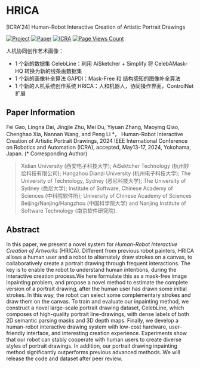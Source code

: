 # HRICA
[ICRA'24] Human-Robot Interactive Creation of Artistic Portrait Drawings

[![Project](https://img.shields.io/badge/Project-Page-green.svg)](https://github.com/fei-aiart/HRICA/)
[![Paper](https://img.shields.io/badge/label-b31b1b.svg)]()
[![ICRA](https://img.shields.io/badge/2024-blue)]()
[![Page Views Count](https://badges.toozhao.com/badges/01HK9CDZTS7T8NVHKHGJB3QZSZ/green.svg)](https://badges.toozhao.com/stats/01HK9CDZTS7T8NVHKHGJB3QZSZ "Get your own page views count badge on badges.toozhao.com")

人机协同创作艺术画像：
- 1 个新的数据集 CelebLine：利用 AiSketcher + Simplify 将 CelebAMask-HQ 转换为新的线条画数据集
- 1 个新的画像补全算法 GAPDI：Mask-Free 和 结构感知的图像补全算法
- 1 个新的人机系统创作系统 HRICA：人和机器人，协同操作界面，ControlNet扩展

## Paper Information

Fei Gao, Lingna Dai, Jingjie Zhu, Mei Du, Yiyuan Zhang, Maoying Qiao, Chenghao Xia, Nannan Wang, and Peng Li \*，
Human-Robot Interactive Creation of Artistic Portrait Drawings, 
2024 IEEE International Conference on Robotics and Automation (ICRA), accepted, May13-17, 2024, Yokohama, Japan. 
(\* Corresponding Author)

> Xidian University (西安电子科技大学); AiSektcher Technology (杭州妙绘科技有限公司); Hangzhou Dianzi University (杭州电子科技大学);
The University of Technology, Sydney (悉尼科技大学); The University of Sydney (悉尼大学); 
Institute of Software, Chinese Academy of Sciences (中科院软件所); University of Chinese Academy of Sciences Beijing/Nanjing/Hangzhou (中国科学院大学) and Nanjing Institute of Software Technology (南京软件研究院). 

## Abstract
In this paper, we present a novel system for *Human-Robot Interactive Creation of Artworks* (HRICA). Different from previous robot painters, HRICA allows a human user and a robot to alternately draw strokes on a canvas, to collaboratively create a portrait drawing through frequent interactions. The key is to enable the robot to understand human intentions, during the interactive creation process.We here formulate this as a mask-free image inpainting problem, and propose a novel method to estimate the complete version of a portrait drawing, after the human user has drawn some initial strokes. In this way, the robot can select some complementary strokes and draw them on the canvas. To train and evaluate our inpainting method, we construct a novel large-scale portrait drawing dataset, CelebLine, which composes of high-quality portrait line-drawings, with dense labels of both 2D semantic parsing masks and 3D depth maps. Finally, we develop a human-robot interactive drawing system with low-cost hardware, user-friendly interface, and interesting creation experience. Experiments show that our robot can stably cooperate with human users to create diverse styles of portrait drawings. In addition, our portrait drawing inpainting method significantly outperforms previous advanced methods. We will release the code and dataset after peer review.



